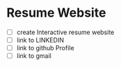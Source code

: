 # Resume Website

- [ ] create Interactive resume website
- [ ] link to LINKEDIN
- [ ] link to github Profile
- [ ] link to gmail
